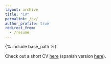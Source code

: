 ```yaml
---
layout: archive
title: "CV"
permalink: /cv/
author_profile: true
redirect_from:
  - /resume
---
```


{% include base_path %}

Check out a short CV [here](https://fjavifabre.github.io/files/cv.pdf) (spanish version [here](https://fjavifabre.github.io/files/cv-spanish.pdf)).

